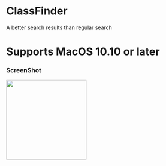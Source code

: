 # ClassFinder

A better search results than regular search

# Supports MacOS 10.10 or later


### ScreenShot

<img src="https://d.top4top.io/p_1632vxdh71.png" width="214"/> 
<img src="https://raw.githubusercontent.com/crazymind90
